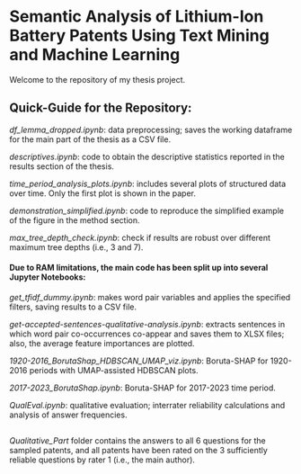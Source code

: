 # Semantic Analysis of Lithium-Ion Battery Patents Using Text Mining and Machine Learning

Welcome to the repository of my thesis project.


## Quick-Guide for the Repository:
*df_lemma_dropped.ipynb*: data preprocessing; saves the working dataframe for the main part of the thesis as a CSV file.

*descriptives.ipynb*: code to obtain the descriptive statistics reported in the results section of the thesis.

*time_period_analysis_plots.ipynb*: includes several plots of structured data over time. Only the first plot is shown in the paper.

*demonstration_simplified.ipynb*: code to reproduce the simplified example of the figure in the method section.

*max_tree_depth_check.ipynb*: check if results are robust over different maximum tree depths (i.e., 3 and 7).

#### Due to RAM limitations, the main code has been split up into several Jupyter Notebooks:

*get_tfidf_dummy.ipynb*: makes word pair variables and applies the specified filters, saving results to a CSV file.

*get-accepted-sentences-qualitative-analysis.ipynb*: extracts sentences in which word pair co-occurrences co-appear and saves them to XLSX files; also, the average feature importances are plotted.

*1920-2016_BorutaShap_HDBSCAN_UMAP_viz.ipynb*: Boruta-SHAP for 1920-2016 periods with UMAP-assisted HDBSCAN plots.

*2017-2023_BorutaShap.ipynb*: Boruta-SHAP for 2017-2023 time period.

*QualEval.ipynb*: qualitative evaluation; interrater reliability calculations and analysis of answer frequencies.

## 

*Qualitative_Part* folder contains the answers to all 6 questions for the sampled patents, and all patents have been rated on the 3 sufficiently reliable questions by rater 1 (i.e., the main author).


